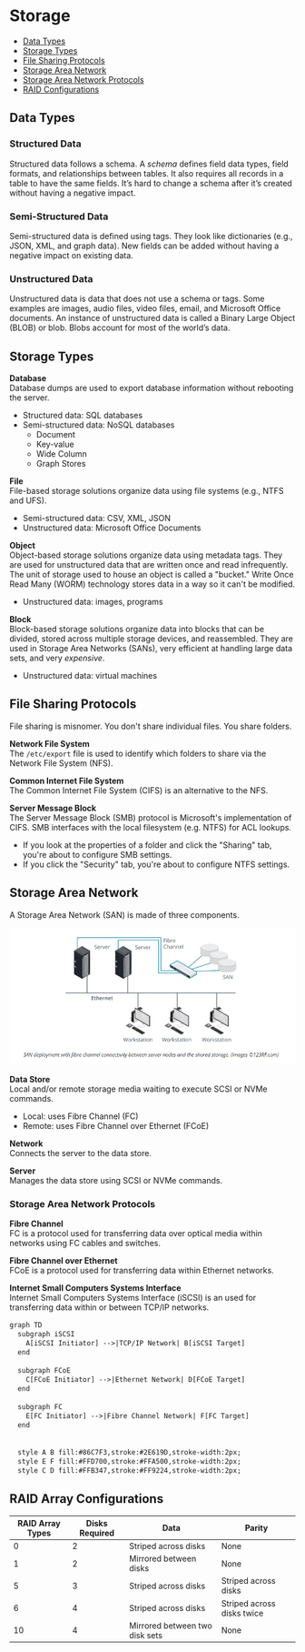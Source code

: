# Storage
* [Data Types](#data-types)
* [Storage Types](#storage-types)
* [File Sharing Protocols](#storage-protocols)
* [Storage Area Network](#storage-area-network)
* [Storage Area Network Protocols](#storage-area-network-protocols)
* [RAID Configurations](#raid-configurations)

## Data Types
### Structured Data  
Structured data follows a schema. A *schema* defines field data types, field formats, and relationships between tables. It also requires all records in a table to have the same fields. It’s hard to change a schema after it’s created without having a negative impact. 

### Semi-Structured Data
Semi-structured data is defined using tags. They look like dictionaries (e.g., JSON, XML, and graph data). New fields can be added without having a negative impact on existing data. 

### Unstructured Data
Unstructured data is data that does not use a schema or tags. Some examples are images, audio files, video files, email, and Microsoft Office documents. An instance of unstructured data is called a Binary Large Object (BLOB) or blob. Blobs account for most of the world’s data. 

## Storage Types
**Database**  
Database dumps are used to export database information without rebooting the server. 
* Structured data: SQL databases
* Semi-structured data: NoSQL databases
  * Document
  * Key-value
  * Wide Column
  * Graph Stores

**File**  
File-based storage solutions organize data using file systems (e.g., NTFS and UFS). 
* Semi-structured data: CSV, XML, JSON
* Unstructured data: Microsoft Office Documents

**Object**  
Object-based storage solutions organize data using metadata tags. They are used for unstructured data that are written once and read infrequently. The unit of storage used to house an object is called a "bucket." Write Once Read Many (WORM) technology stores data in a way so it can't be modified. 
* Unstructured data: images, programs

**Block**  
Block-based storage solutions organize data into blocks that can be divided, stored across multiple storage devices, and reassembled. They are used in Storage Area Networks (SANs), very efficient at handling large data sets, and very *expensive*. 
* Unstructured data: virtual machines

## File Sharing Protocols
File sharing is misnomer. You don't share individual files. You share folders. 

**Network File System**  
The `/etc/export` file is used to identify which folders to share via the Network File System (NFS). 

**Common Internet File System**  
The Common Internet File System (CIFS) is an alternative to the NFS. 

**Server Message Block**  
The Server Message Block (SMB) protocol is Microsoft's implementation of CIFS. SMB interfaces with the local filesystem (e.g. NTFS) for ACL lookups. 
* If you look at the properties of a folder and click the "Sharing" tab, you're about to configure SMB settings. 
* If you click the "Security" tab, you're about to configure NTFS settings. 

## Storage Area Network
A Storage Area Network (SAN) is made of three components.

![SAN.png](/storage/SAN.png)

**Data Store**  
Local and/or remote storage media waiting to execute SCSI or NVMe commands. 
* Local: uses Fibre Channel (FC)
* Remote: uses Fibre Channel over Ethernet (FCoE)

**Network**  
Connects the server to the data store.

**Server**  
Manages the data store using SCSI or NVMe commands. 

### Storage Area Network Protocols
**Fibre Channel**  
FC is a protocol used for transferring data over optical media within networks using FC cables and switches. 

**Fibre Channel over Ethernet**  
FCoE is a protocol used for transferring data within Ethernet networks. 

**Internet Small Computers Systems Interface**  
Internet Small Computers Systems Interface (iSCSI) is an used for transferring data within or between TCP/IP networks. 

```mermaid
graph TD
  subgraph iSCSI
    A[iSCSI Initiator] -->|TCP/IP Network| B[iSCSI Target]
  end

  subgraph FCoE
    C[FCoE Initiator] -->|Ethernet Network| D[FCoE Target]
  end

  subgraph FC
    E[FC Initiator] -->|Fibre Channel Network| F[FC Target]
  end


  style A B fill:#86C7F3,stroke:#2E619D,stroke-width:2px;
  style E F fill:#FFD700,stroke:#FFA500,stroke-width:2px;
  style C D fill:#FFB347,stroke:#FF9224,stroke-width:2px;
```

## RAID Array Configurations
| RAID Array Types | Disks Required | Data                           | Parity                     | 
| ---------------- | -------------- | ------------------------------ | -------------------------- | 
| 0                | 2              | Striped across disks           | None                       | 
| 1                | 2              | Mirrored between disks         | None                       | 
| 5                | 3              | Striped across disks           | Striped across disks       | 
| 6                | 4              | Striped across disks           | Striped across disks twice | 
| 10               | 4              | Mirrored between two disk sets | None                       |  